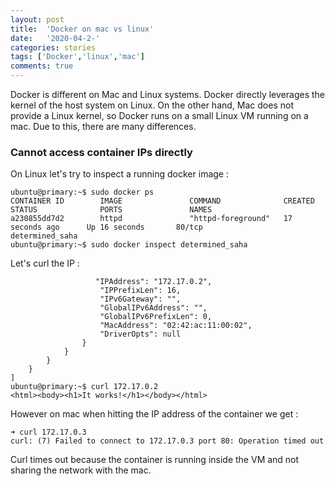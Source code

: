 ```yaml
---
layout: post
title:  'Docker on mac vs linux'
date:   '2020-04-2-'
categories: stories
tags: ['Docker','linux','mac']
comments: true
---
```

Docker is different on Mac and Linux systems. Docker directly leverages the kernel of the host system on Linux. On the other hand, Mac does not provide a Linux kernel, so Docker runs on a small Linux VM running on a mac. Due to this, there are many differences. 

### Cannot access container IPs directly

On Linux let's try to inspect a running docker image : 

```
ubuntu@primary:~$ sudo docker ps
CONTAINER ID        IMAGE               COMMAND              CREATED             STATUS              PORTS               NAMES
a230855dd7d2        httpd               "httpd-foreground"   17 seconds ago      Up 16 seconds       80/tcp              determined_saha
ubuntu@primary:~$ sudo docker inspect determined_saha

```

Let's curl the IP : 

```
                   "IPAddress": "172.17.0.2",
                    "IPPrefixLen": 16,
                    "IPv6Gateway": "",
                    "GlobalIPv6Address": "",
                    "GlobalIPv6PrefixLen": 0,
                    "MacAddress": "02:42:ac:11:00:02",
                    "DriverOpts": null
                }
            }
        }
    }
]
ubuntu@primary:~$ curl 172.17.0.2
<html><body><h1>It works!</h1></body></html>

```

However on mac when hitting the IP address of the container we get : 

```
➜ curl 172.17.0.3
curl: (7) Failed to connect to 172.17.0.3 port 80: Operation timed out

```
Curl times out because the container is running inside the VM and not sharing the network with the mac.
